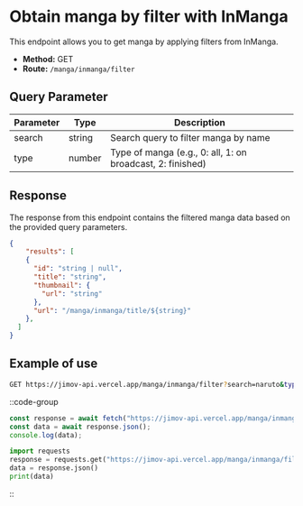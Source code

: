 # Obtain manga by filter with InManga

This endpoint allows you to get manga by applying filters from InManga.

- **Method:** GET
- **Route:** `/manga/inmanga/filter`

## Query Parameter

| Parameter | Type           | Description                                                   |
| --------- | -------------- | ------------------------------------------------------------- |
| search    | string         | Search query to filter manga by name                          |
| type      | number         | Type of manga (e.g., 0: all, 1: on broadcast, 2: finished)    |

## Response

The response from this endpoint contains the filtered manga data based on the provided query parameters.

```json
{
    "results": [
    {
      "id": "string | null",
      "title": "string",
      "thumbnail": {
        "url": "string"
      },
      "url": "/manga/inmanga/title/${string}"
    },
  ]
}
```

## Example of use

```bash
GET https://jimov-api.vercel.app/manga/inmanga/filter?search=naruto&type=2
```

::code-group

```javascript [JavaScript]
const response = await fetch("https://jimov-api.vercel.app/manga/inmanga/filter?search=naruto&type=2");
const data = await response.json();
console.log(data);
```

```python [Python]
import requests
response = requests.get("https://jimov-api.vercel.app/manga/inmanga/filter?search=naruto&type=2")
data = response.json()
print(data)
```

::
